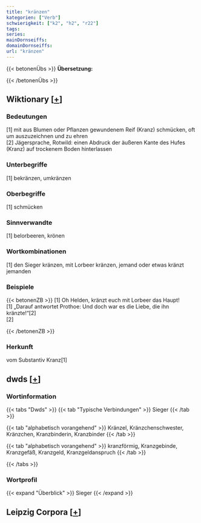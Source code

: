 ```yaml
---
title: "kränzen"
kategorien: ["Verb"]
schwierigkeit: ["k2", "h2", "r22"]
tags:
series:
mainDornseiffs:
domainDornseiffs:
url: "kränzen"
---
```


{{< betonenÜbs >}}
**Übersetzung:**  
  
{{< /betonenÜbs >}}

## Wiktionary [[+](https://de.wiktionary.org/wiki/kränzen)]

### Bedeutungen
[1] mit aus Blumen oder Pflanzen gewundenem Reif (Kranz) schmücken, oft um auszuzeichnen und zu ehren  
[2] Jägersprache, Rotwild: einen Abdruck der äußeren Kante des Hufes (Kranz) auf trockenem Boden hinterlassen  

### Unterbegriffe
[1] bekränzen, umkränzen  

### Oberbegriffe
[1] schmücken  

### Sinnverwandte
[1] belorbeeren, krönen  

### Wortkombinationen
[1] den Sieger kränzen, mit Lorbeer kränzen, jemand oder etwas kränzt jemanden  

### Beispiele
{{< betonenZB >}}
[1] Oh Helden, kränzt euch mit Lorbeer das Haupt!  
[1] „Darauf antwortet Prothoe: Und doch war es die Liebe, die ihn kränzte!“[2]  
[2]  

{{< /betonenZB >}}
### Herkunft
vom Substantiv Kranz[1]  



## dwds [[+](https://www.dwds.de/wb/kränzen)]

### Wortinformation
{{< tabs "Dwds" >}}
{{< tab "Typische Verbindungen" >}}
Sieger
{{< /tab >}}

{{< tab "alphabetisch vorangehend" >}}
Kränzel, Kränzchenschwester, Kränzchen, Kranzbinderin, Kranzbinder
{{< /tab >}}

{{< tab "alphabetisch vorangehend" >}}
kranzförmig, Kranzgebinde, Kranzgefäß, Kranzgeld, Kranzgeldanspruch
{{< /tab >}}

{{< /tabs >}}

### Wortprofil
{{< expand "Überblick" >}} Sieger {{< /expand >}}

## Leipzig Corpora [[+](https://corpora.uni-leipzig.de/en/res?word=kränzen&corpusId=deu_newscrawl-public_2018)]

